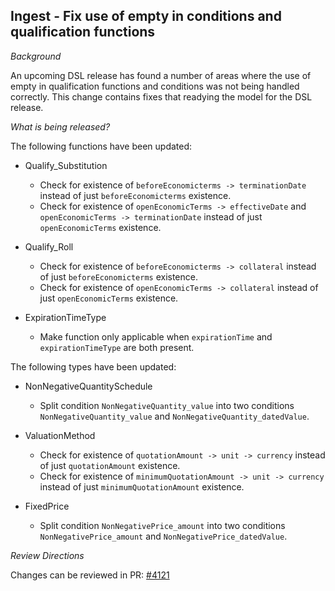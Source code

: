 ## Ingest - Fix use of empty in conditions and qualification functions

*Background*

An upcoming DSL release has found a number of areas where the use of empty in qualification functions and conditions was not being handled correctly. This change contains fixes that readying the model for the DSL release.

*What is being released?*

The following functions have been updated:

- Qualify_Substitution
  - Check for existence of `beforeEconomicterms -> terminationDate` instead of just `beforeEconomicterms` existence.
  - Check for existence of `openEconomicTerms -> effectiveDate` and `openEconomicTerms -> terminationDate` instead of just `openEconomicTerms` existence.

- Qualify_Roll
  - Check for existence of `beforeEconomicterms -> collateral` instead of just `beforeEconomicterms` existence.
  - Check for existence of `openEconomicTerms -> collateral` instead of just `openEconomicTerms` existence.

- ExpirationTimeType
  - Make function only applicable when `expirationTime` and `expirationTimeType` are both present.

The following types have been updated:

- NonNegativeQuantitySchedule
  - Split condition `NonNegativeQuantity_value` into two conditions `NonNegativeQuantity_value` and `NonNegativeQuantity_datedValue`.

- ValuationMethod
  - Check for existence of `quotationAmount -> unit -> currency` instead of just `quotationAmount` existence.
  - Check for existence of `minimumQuotationAmount -> unit -> currency` instead of just `minimumQuotationAmount` existence.

- FixedPrice
  - Split condition `NonNegativePrice_amount` into two conditions `NonNegativePrice_amount` and `NonNegativePrice_datedValue`.

*Review Directions*

Changes can be reviewed in PR: [#4121](https://github.com/finos/common-domain-model/pull/4121)
